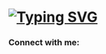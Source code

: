 # [![Typing SVG](https://readme-typing-svg.herokuapp.com?color=38C2FF&size=30&multiline=true&lines=Hello+folks%2C+It's+Akshat)](https://git.io/typing-svg)


### Connect with me:



<br />



<!---
akshatbhuhagal/akshatbhuhagal is a ✨ special ✨ repository because its `README.md` (this file) appears on your GitHub profile.
You can click the Preview link to take a look at your changes.
--->
